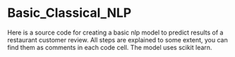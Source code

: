 # Basic_Classical_NLP
Here is a source code for creating a basic nlp model to predict results of a restaurant customer review.
All steps are explained to some extent, you can find them as comments in each code cell.
The model uses scikit learn.
